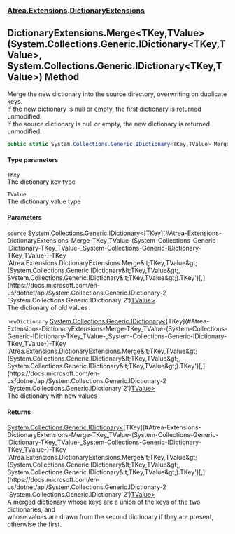 ### [Atrea.Extensions](./Atrea-Extensions.md 'Atrea.Extensions').[DictionaryExtensions](./Atrea-Extensions-DictionaryExtensions.md 'Atrea.Extensions.DictionaryExtensions')
## DictionaryExtensions.Merge&lt;TKey,TValue&gt;(System.Collections.Generic.IDictionary&lt;TKey,TValue&gt;, System.Collections.Generic.IDictionary&lt;TKey,TValue&gt;) Method
Merge the new dictionary into the source directory, overwriting on duplicate keys.  
If the new dictionary is null or empty, the first dictionary is returned unmodified.  
If the source dictionary is null or empty, the new dictionary is returned unmodified.  
```csharp
public static System.Collections.Generic.IDictionary<TKey,TValue> Merge<TKey,TValue>(this System.Collections.Generic.IDictionary<TKey,TValue> source, System.Collections.Generic.IDictionary<TKey,TValue> newDictionary);
```
#### Type parameters
<a name='Atrea-Extensions-DictionaryExtensions-Merge-TKey_TValue-(System-Collections-Generic-IDictionary-TKey_TValue-_System-Collections-Generic-IDictionary-TKey_TValue-)-TKey'></a>
`TKey`  
The dictionary key type  
  
<a name='Atrea-Extensions-DictionaryExtensions-Merge-TKey_TValue-(System-Collections-Generic-IDictionary-TKey_TValue-_System-Collections-Generic-IDictionary-TKey_TValue-)-TValue'></a>
`TValue`  
The dictionary value type  
  
#### Parameters
<a name='Atrea-Extensions-DictionaryExtensions-Merge-TKey_TValue-(System-Collections-Generic-IDictionary-TKey_TValue-_System-Collections-Generic-IDictionary-TKey_TValue-)-source'></a>
`source` [System.Collections.Generic.IDictionary&lt;](https://docs.microsoft.com/en-us/dotnet/api/System.Collections.Generic.IDictionary-2 'System.Collections.Generic.IDictionary`2')[TKey](#Atrea-Extensions-DictionaryExtensions-Merge-TKey_TValue-(System-Collections-Generic-IDictionary-TKey_TValue-_System-Collections-Generic-IDictionary-TKey_TValue-)-TKey 'Atrea.Extensions.DictionaryExtensions.Merge&lt;TKey,TValue&gt;(System.Collections.Generic.IDictionary&lt;TKey,TValue&gt;, System.Collections.Generic.IDictionary&lt;TKey,TValue&gt;).TKey')[,](https://docs.microsoft.com/en-us/dotnet/api/System.Collections.Generic.IDictionary-2 'System.Collections.Generic.IDictionary`2')[TValue](#Atrea-Extensions-DictionaryExtensions-Merge-TKey_TValue-(System-Collections-Generic-IDictionary-TKey_TValue-_System-Collections-Generic-IDictionary-TKey_TValue-)-TValue 'Atrea.Extensions.DictionaryExtensions.Merge&lt;TKey,TValue&gt;(System.Collections.Generic.IDictionary&lt;TKey,TValue&gt;, System.Collections.Generic.IDictionary&lt;TKey,TValue&gt;).TValue')[&gt;](https://docs.microsoft.com/en-us/dotnet/api/System.Collections.Generic.IDictionary-2 'System.Collections.Generic.IDictionary`2')  
The dictionary of old values  
  
<a name='Atrea-Extensions-DictionaryExtensions-Merge-TKey_TValue-(System-Collections-Generic-IDictionary-TKey_TValue-_System-Collections-Generic-IDictionary-TKey_TValue-)-newDictionary'></a>
`newDictionary` [System.Collections.Generic.IDictionary&lt;](https://docs.microsoft.com/en-us/dotnet/api/System.Collections.Generic.IDictionary-2 'System.Collections.Generic.IDictionary`2')[TKey](#Atrea-Extensions-DictionaryExtensions-Merge-TKey_TValue-(System-Collections-Generic-IDictionary-TKey_TValue-_System-Collections-Generic-IDictionary-TKey_TValue-)-TKey 'Atrea.Extensions.DictionaryExtensions.Merge&lt;TKey,TValue&gt;(System.Collections.Generic.IDictionary&lt;TKey,TValue&gt;, System.Collections.Generic.IDictionary&lt;TKey,TValue&gt;).TKey')[,](https://docs.microsoft.com/en-us/dotnet/api/System.Collections.Generic.IDictionary-2 'System.Collections.Generic.IDictionary`2')[TValue](#Atrea-Extensions-DictionaryExtensions-Merge-TKey_TValue-(System-Collections-Generic-IDictionary-TKey_TValue-_System-Collections-Generic-IDictionary-TKey_TValue-)-TValue 'Atrea.Extensions.DictionaryExtensions.Merge&lt;TKey,TValue&gt;(System.Collections.Generic.IDictionary&lt;TKey,TValue&gt;, System.Collections.Generic.IDictionary&lt;TKey,TValue&gt;).TValue')[&gt;](https://docs.microsoft.com/en-us/dotnet/api/System.Collections.Generic.IDictionary-2 'System.Collections.Generic.IDictionary`2')  
The dictionary with new values  
  
#### Returns
[System.Collections.Generic.IDictionary&lt;](https://docs.microsoft.com/en-us/dotnet/api/System.Collections.Generic.IDictionary-2 'System.Collections.Generic.IDictionary`2')[TKey](#Atrea-Extensions-DictionaryExtensions-Merge-TKey_TValue-(System-Collections-Generic-IDictionary-TKey_TValue-_System-Collections-Generic-IDictionary-TKey_TValue-)-TKey 'Atrea.Extensions.DictionaryExtensions.Merge&lt;TKey,TValue&gt;(System.Collections.Generic.IDictionary&lt;TKey,TValue&gt;, System.Collections.Generic.IDictionary&lt;TKey,TValue&gt;).TKey')[,](https://docs.microsoft.com/en-us/dotnet/api/System.Collections.Generic.IDictionary-2 'System.Collections.Generic.IDictionary`2')[TValue](#Atrea-Extensions-DictionaryExtensions-Merge-TKey_TValue-(System-Collections-Generic-IDictionary-TKey_TValue-_System-Collections-Generic-IDictionary-TKey_TValue-)-TValue 'Atrea.Extensions.DictionaryExtensions.Merge&lt;TKey,TValue&gt;(System.Collections.Generic.IDictionary&lt;TKey,TValue&gt;, System.Collections.Generic.IDictionary&lt;TKey,TValue&gt;).TValue')[&gt;](https://docs.microsoft.com/en-us/dotnet/api/System.Collections.Generic.IDictionary-2 'System.Collections.Generic.IDictionary`2')  
A merged dictionary whose keys are a union of the keys of the two dictionaries, and  
whose values are drawn from the second dictionary if they are present, otherwise the first.  
